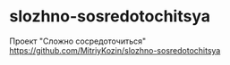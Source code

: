 # slozhno-sosredotochitsya
Проект "Сложно сосредоточиться"
https://github.com/MitriyKozin/slozhno-sosredotochitsya
